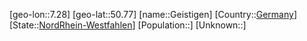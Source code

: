 ﻿---
location: [50.77,7.28]
type: City
tags:
- geo/City


SpocWebEntityId: 30397
isDeleted: false
confidential: public

---
[geo-lon::7.28]
[geo-lat::50.77]
[name::Geistigen]
[Country::[Germany](geo/Continent/Europe/Germany.md)]
[State::[NordRhein-Westfahlen](NordRhein-Westfahlen)]
[Population::]
[Unknown::]

